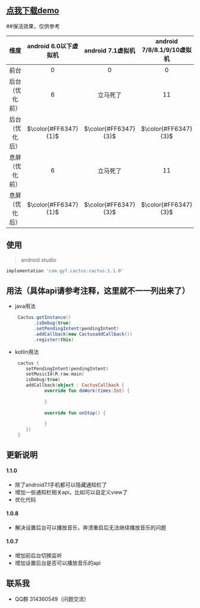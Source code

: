 ## [点我下载demo](https://www.pgyer.com/1osg)

##保活效果，仅供参考

| 维度 | android 6.0以下虚拟机 | android 7.1虚拟机 | android 7/8/8.1/9/10虚拟机 | vovo x23 android 9 | 
  | :-------------: |:-------------:| :-------------:| :-------------:| :-------------:|
  | 前台 | 0 | 0 |0 |0 |
  | 后台（优化前） | 6 | 立马死了 |11 |8 |
  | 后台（优化后） | $\color{#FF6347}{1}$ | $\color{#FF6347}{3}$ |$\color{#FF6347}{3}$ |$\color{#FF6347}{4}$ |
  | 息屏（优化前） | 6 | 立马死了 |11 |9 |
  | 息屏（优化后） | $\color{#FF6347}{1}$ | $\color{#FF6347}{3}$ |$\color{#FF6347}{3}$ |$\color{#FF6347}{4}$ |

## 使用 
> android studio
   ```groovy
   implementation 'com.gyf.cactus:cactus:1.1.0'
   ```

## 用法（具体api请参考注释，这里就不一一列出来了）
- java用法

   ```java
    Cactus.getInstance()
          .isDebug(true)
          .setPendingIntent(pendingIntent)
          .addCallback(new CactusaddCallback())
          .register(this)
   ```
- kotlin用法
 
   ```kotlin
    cactus {
       setPendingIntent(pendingIntent)
       setMusicId(R.raw.main)
       isDebug(true)
       addCallback(object : CactusCallback {
              override fun doWork(times:Int) {
                           
              }
       
              override fun onStop() {
                          
              }
       })
    }
   ```

## 更新说明
#### 1.1.0
- 除了android7.1手机都可以隐藏通知栏了
- 增加一些通知栏相关api，比如可以自定义view了
- 优化代码

#### 1.0.8
- 解决设置后台可以播放音乐，奔溃重启后无法继续播放音乐的问题

#### 1.0.7
- 增加前后台切换监听
- 增加设置后台是否可以播放音乐的api

## 联系我 ##
- QQ群 314360549（问题交流）
